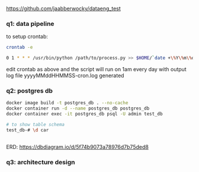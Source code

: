 https://github.com/jaabberwocky/dataeng_test

### q1: data pipeline

to setup crontab: 

```bash
crontab -e
```

```bash
0 1 * * * /usr/bin/python /path/to/process.py >> $HOME/`date +\%Y\%m\%d\%H\%M\%S`-cron.log 2>&1
```

edit crontab as above and the script will run on 1am every day with output log file yyyyMMddHHMMSS-cron.log generated


### q2: postgres db

```bash
docker image build -t postgres_db . --no-cache
docker container run -d --name postgres_db postgres_db
docker container exec -it postgres_db psql -U admin test_db

# to show table schema
test_db-# \d car
 
```

ERD: https://dbdiagram.io/d/5f74b9073a78976d7b75ded8

### q3: architecture design


